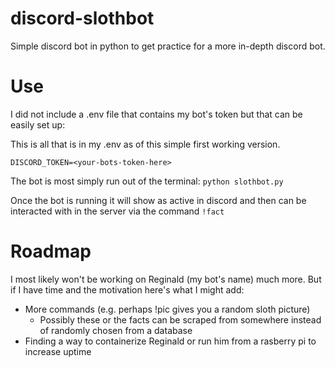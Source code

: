 # discord-slothbot
Simple discord bot in python to get practice for a more in-depth discord bot.

# Use
I did not include a .env file that contains my bot's token but that can be easily set up:

This is all that is in my .env as of this simple first working version.

`DISCORD_TOKEN=<your-bots-token-here>`

The bot is most simply run out of the terminal:
`python slothbot.py`

Once the bot is running it will show as active in discord and then can be interacted with in the server via the command
`!fact`

# Roadmap
I most likely won't be working on Reginald (my bot's name) much more. But if I have time and the motivation here's what I might add:

- More commands (e.g. perhaps !pic gives you a random sloth picture)
  -  Possibly these or the facts can be scraped from somewhere instead of randomly chosen from a database
- Finding a way to containerize Reginald or run him from a rasberry pi to increase uptime
